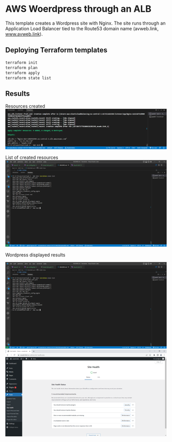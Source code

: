 # AWS Woerdpress through an ALB

This template creates a Wordpress site with Nginx. The site runs through an Application Load Balancer tied to the Route53 domain name (avweb.link, www.avweb.link).

## Deploying Terraform templates  


```
terraform init
terraform plan
terraform apply
terraform state list
```
## Results

Resources created
<img src="./images/terraform-apply.png"><br>

List of created resources
<img src="./images/terraform-state-list.png"><br>

Wordpress displayed results

<img src="./images/terraform-state-list.png"><br>
<img src="./images/Wp-site-health.png"><br>
